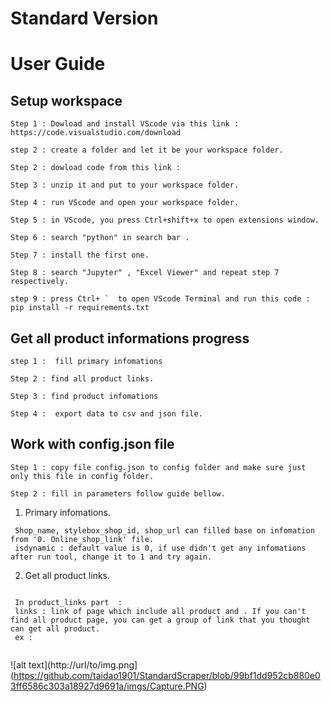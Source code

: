 # Standard Version 
# User Guide


## Setup workspace
```
Step 1 : Dowload and install VScode via this link :
https://code.visualstudio.com/download

step 2 : create a folder and let it be your workspace folder.

Step 2 : dowload code from this link :

Step 3 : unzip it and put to your workspace folder.

Step 4 : run VScode and open your workspace folder.

Step 5 : in VScode, you press Ctrl+shift+x to open extensions window.

Step 6 : search "python" in search bar .

Step 7 : install the first one.

Step 8 : search "Jupyter" , "Excel Viewer" and repeat step 7 respectively. 

step 9 : press Ctrl+ `  to open VScode Terminal and run this code :
pip install -r requirements.txt

```
## Get all product informations progress
```
step 1 :  fill primary infomations

Step 2 : find all product links.

Step 3 : find product infomations

Step 4 :  export data to csv and json file.

```

## Work with config.json file
```
Step 1 : copy file config.json to config folder and make sure just only this file in config folder.

Step 2 : fill in parameters follow guide bellow.
```
  1. Primary infomations.
```
 Shop_name, stylebox_shop_id, shop_url can filled base on infomation from '0. Online_shop_link' file.
 isdynamic : default value is 0, if use didn't get any infomations after run tool, change it to 1 and try again.
```

  2. Get all product links.
  ```
   
   In product_links part  :
   links : link of page which include all product and . If you can't find all product page, you can get a group of link that you thought can get all product. 
   ex :
   
  ```
 
![alt text](http://url/to/img.png](https://github.com/taidao1901/StandardScraper/blob/99bf1dd952cb880e03ff6586c303a18927d9691a/imgs/Capture.PNG) 


    
   
    
    
    

